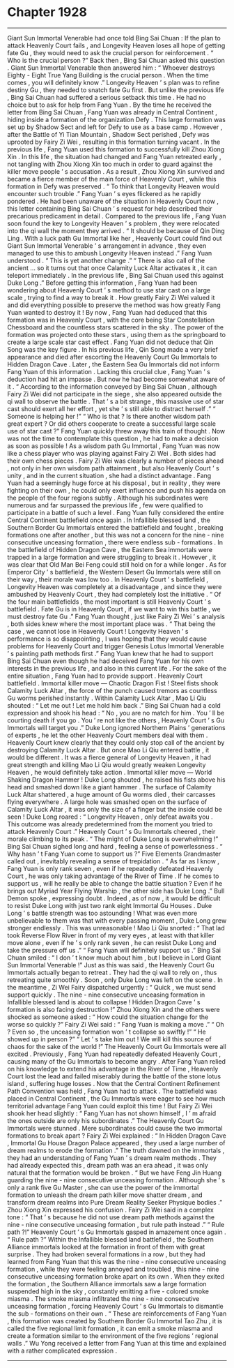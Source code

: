 
# Chapter 1928


---

Giant Sun Immortal Venerable had once told Bing Sai Chuan : If the plan to attack Heavenly Court fails , and Longevity Heaven loses all hope of getting fate Gu , they would need to ask the crucial person for reinforcement .
“ Who is the crucial person ?” Back then , Bing Sai Chuan asked this question .
Giant Sun Immortal Venerable then answered him : “ Whoever destroys Eighty - Eight True Yang Building is the crucial person . When the time comes , you will definitely know .”
Longevity Heaven ’ s plan was to refine destiny Gu , they needed to snatch fate Gu first .
But unlike the previous life , Bing Sai Chuan had suffered a serious setback this time . He had no choice but to ask for help from Fang Yuan .
By the time he received the letter from Bing Sai Chuan , Fang Yuan was already in Central Continent , hiding inside a formation of the organization Defy .
This large formation was set up by Shadow Sect and left for Defy to use as a base camp . However , after the Battle of Yi Tian Mountain , Shadow Sect perished , Defy was uprooted by Fairy Zi Wei , resulting in this formation turning vacant .
In the previous life , Fang Yuan used this formation to successfully kill Zhou Xiong Xin . In this life , the situation had changed and Fang Yuan retreated early , not tangling with Zhou Xiong Xin too much in order to guard against the killer move people ’ s accusation . As a result , Zhou Xiong Xin survived and became a fierce member of the main force of Heavenly Court , while this formation in Defy was preserved .
“ To think that Longevity Heaven would encounter such trouble .” Fang Yuan ’ s eyes flickered as he rapidly pondered .
He had been unaware of the situation in Heavenly Court now , this letter containing Bing Sai Chuan ’ s request for help described their precarious predicament in detail .
Compared to the previous life , Fang Yuan soon found the key to Longevity Heaven ’ s problem , they were relocated into the qi wall the moment they arrived .
“ It should be because of Qin Ding Ling . With a luck path Gu Immortal like her , Heavenly Court could find out Giant Sun Immortal Venerable ’ s arrangement in advance , they even managed to use this to ambush Longevity Heaven instead .” Fang Yuan understood .
“ This is yet another change .”
“ There is also call of the ancient … so it turns out that once Calamity Luck Altar activates it , it can teleport immediately . In the previous life , Bing Sai Chuan used this against Duke Long .”
Before getting this information , Fang Yuan had been wondering about Heavenly Court ’ s method to use star cast on a large scale , trying to find a way to break it .
How greatly Fairy Zi Wei valued it and did everything possible to preserve the method was how greatly Fang Yuan wanted to destroy it !
By now , Fang Yuan had deduced that this formation was in Heavenly Court , with the core being Star Constellation Chessboard and the countless stars scattered in the sky . The power of the formation was projected onto these stars , using them as the springboard to create a large scale star cast effect .
Fang Yuan did not deduce that Qin Song was the key figure .
In his previous life , Qin Song made a very brief appearance and died after escorting the Heavenly Court Gu Immortals to Hidden Dragon Cave .
Later , the Eastern Sea Gu Immortals did not inform Fang Yuan of this information .
Lacking this crucial clue , Fang Yuan ’ s deduction had hit an impasse .
But now he had become somewhat aware of it .
“ According to the information conveyed by Bing Sai Chuan , although Fairy Zi Wei did not participate in the siege , she also appeared outside the qi wall to observe the battle . That ’ s a bit strange , this massive use of star cast should exert all her effort , yet she ’ s still able to distract herself .”
“ Someone is helping her !”
“ Who is that ? Is there another wisdom path great expert ? Or did others cooperate to create a successful large scale use of star cast ?”
Fang Yuan quickly threw away this train of thought .
Now was not the time to contemplate this question , he had to make a decision as soon as possible !
As a wisdom path Gu Immortal , Fang Yuan was now like a chess player who was playing against Fairy Zi Wei .
Both sides had their own chess pieces .
Fairy Zi Wei was clearly a number of pieces ahead , not only in her own wisdom path attainment , but also Heavenly Court ’ s unity , and in the current situation , she had a distinct advantage .
Fang Yuan had a seemingly huge force at his disposal , but in reality , they were fighting on their own , he could only exert influence and push his agenda on the people of the four regions subtly .
Although his subordinates were numerous and far surpassed the previous life , few were qualified to participate in a battle of such a level .
Fang Yuan fully considered the entire Central Continent battlefield once again .
In Infallible blessed land , the Southern Border Gu Immortals entered the battlefield and fought , breaking formations one after another , but this was not a concern for the nine - nine consecutive unceasing formation , there were endless sub - formations .
In the battlefield of Hidden Dragon Cave , the Eastern Sea immortals were trapped in a large formation and were struggling to break it . However , it was clear that Old Man Bei Feng could still hold on for a while longer .
As for Emperor City ’ s battlefield , the Western Desert Gu Immortals were still on their way , their morale was low too .
In Heavenly Court ’ s battlefield , Longevity Heaven was completely at a disadvantage , and since they were ambushed by Heavenly Court , they had completely lost the initiative .
“ Of the four main battlefields , the most important is still Heavenly Court ’ s battlefield . Fate Gu is in Heavenly Court , if we want to win this battle , we must destroy fate Gu .” Fang Yuan thought , just like Fairy Zi Wei ’ s analysis , both sides knew where the most important place was .
“ That being the case , we cannot lose in Heavenly Court ! Longevity Heaven ’ s performance is so disappointing , I was hoping that they would cause problems for Heavenly Court and trigger Genesis Lotus Immortal Venerable ’ s painting path methods first .”
Fang Yuan knew that he had to support Bing Sai Chuan even though he had deceived Fang Yuan for his own interests in the previous life , and also in this current life . For the sake of the entire situation , Fang Yuan had to provide support .
Heavenly Court battlefield .
Immortal killer move — Chaotic Dragon Fist !
Steel fists shook Calamity Luck Altar , the force of the punch caused tremors as countless Gu worms perished instantly .
Within Calamity Luck Altar , Mao Li Qiu shouted : “ Let me out ! Let me hold him back .”
Bing Sai Chuan had a cold expression and shook his head : “ No , you are no match for him . You ’ ll be courting death if you go . You ’ re not like the others , Heavenly Court ’ s Gu Immortals will target you .”
Duke Long ignored Northern Plains ’ generations of experts , he let the other Heavenly Court members deal with them .
Heavenly Court knew clearly that they could only stop call of the ancient by destroying Calamity Luck Altar .
But once Mao Li Qiu entered battle , it would be different . It was a fierce general of Longevity Heaven , it had great strength and killing Mao Li Qiu would greatly weaken Longevity Heaven , he would definitely take action .
Immortal killer move — World Shaking Dragon Hammer !
Duke Long shouted , he raised his fists above his head and smashed down like a giant hammer .
The surface of Calamity Luck Altar shattered , a huge amount of Gu worms died , their carcasses flying everywhere . A large hole was smashed open on the surface of Calamity Luck Altar , it was only the size of a finger but the inside could be seen !
Duke Long roared : “ Longevity Heaven , only defeat awaits you . This outcome was already predetermined from the moment you tried to attack Heavenly Court .”
Heavenly Court ’ s Gu Immortals cheered , their morale climbing to its peak .
“ The might of Duke Long is overwhelming !” Bing Sai Chuan sighed long and hard , feeling a sense of powerlessness .
“ Why hasn ’ t Fang Yuan come to support us ?” Five Elements Grandmaster called out , inevitably revealing a sense of trepidation .
“ As far as I know , Fang Yuan is only rank seven , even if he repeatedly defeated Heavenly Court , he was only taking advantage of the River of Time . If he comes to support us , will he really be able to change the battle situation ? Even if he brings out Myriad Year Flying Warship , the other side has Duke Long .” Bull Demon spoke , expressing doubt .
Indeed , as of now , it would be difficult to resist Duke Long with just two rank eight Immortal Gu Houses .
Duke Long ’ s battle strength was too astounding !
What was even more unbelievable to them was that with every passing moment , Duke Long grew stronger endlessly .
This was unreasonable !
Mao Li Qiu snorted : “ That lad took Reverse Flow River in front of my very eyes , at least with that killer move alone , even if he ’ s only rank seven , he can resist Duke Long and take the pressure off us .”
“ Fang Yuan will definitely support us .” Bing Sai Chuan smiled : “ I don ’ t know much about him , but I believe in Lord Giant Sun Immortal Venerable !”
Just as this was said , the Heavenly Court Gu Immortals actually began to retreat .
They had the qi wall to rely on , thus retreating quite smoothly .
Soon , only Duke Long was left on the scene .
In the meantime , Zi Wei Fairy dispatched urgently : “ Quick , we must send support quickly . The nine - nine consecutive unceasing formation in Infallible blessed land is about to collapse ! Hidden Dragon Cave ’ s formation is also facing destruction !”
Zhou Xiong Xin and the others were shocked as someone asked : “ How could the situation change for the worse so quickly ?”
Fairy Zi Wei said : “ Fang Yuan is making a move .”
“ Oh ? Even so , the unceasing formation won ’ t collapse so swiftly !”
“ He showed up in person ?”
“ Let ’ s take him out ! We will kill this source of chaos for the sake of the world !”
The Heavenly Court Gu Immortals were all excited .
Previously , Fang Yuan had repeatedly defeated Heavenly Court , causing many of the Gu Immortals to become angry . After Fang Yuan relied on his knowledge to extend his advantage in the River of Time , Heavenly Court lost the lead and failed miserably during the battle of the stone lotus island , suffering huge losses .
Now that the Central Continent Refinement Path Convention was held , Fang Yuan had to attack . The battlefield was placed in Central Continent , the Gu Immortals were eager to see how much territorial advantage Fang Yuan could exploit this time !
But Fairy Zi Wei shook her head slightly : “ Fang Yuan has not shown himself , I ’ m afraid the ones outside are only his subordinates .”
The Heavenly Court Gu Immortals were stunned .
Mere subordinates could cause the two immortal formations to break apart ?
Fairy Zi Wei explained : “ In Hidden Dragon Cave , Immortal Gu House Dragon Palace appeared , they used a large number of dream realms to erode the formation .”
The truth dawned on the immortals , they had an understanding of Fang Yuan ’ s dream realm methods .
They had already expected this , dream path was an era ahead , it was only natural that the formation would be broken .
“ But we have Feng Jin Huang guarding the nine - nine consecutive unceasing formation . Although she ’ s only a rank five Gu Master , she can use the power of the immortal formation to unleash the dream path killer move shatter dream , and transform dream realms into Pure Dream Reality Seeker Physique bodies .” Zhou Xiong Xin expressed his confusion .
Fairy Zi Wei said in a complex tone : “ That ’ s because he did not use dream path methods against the nine - nine consecutive unceasing formation , but rule path instead .”
“ Rule path ?!” Heavenly Court ’ s Gu Immortals gasped in amazement once again .
“ Rule path ?” Within the Infallible blessed land battlefield , the Southern Alliance immortals looked at the formation in front of them with great surprise .
They had broken several formations in a row , but they had learned from Fang Yuan that this was the nine - nine consecutive unceasing formation , while they were feeling annoyed and troubled , this nine - nine consecutive unceasing formation broke apart on its own .
When they exited the formation , the Southern Alliance immortals saw a large formation suspended high in the sky , constantly emitting a five - colored smoke miasma .
The smoke miasma infiltrated the nine - nine consecutive unceasing formation , forcing Heavenly Court ’ s Gu Immortals to dismantle the sub - formations on their own .
“ These are reinforcements of Fang Yuan , this formation was created by Southern Border Gu Immortal Tao Zhu , it is called the five regional limit formation , it can emit a smoke miasma and create a formation similar to the environment of the five regions ’ regional walls .” Wu Yong received a letter from Fang Yuan at this time and explained with a rather complicated expression .

---

